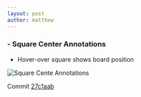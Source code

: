 ```yaml
---
layout: post
author: matthew
---
```


### - Square Center Annotations
- Hover-over square shows board position

![Square Cente Annotations]({{site.url}}/chess/images/center_annotations.png)

Commit [27c1aab](https://github.com/matthewdhull/chess/commit/27c1aab3420bddc38086edd7cd4af7d5e200872f)